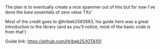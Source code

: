 The plan is to eventually create a nice spammer out of this but for now I've done the bare essentials of zero value TXs'

Most of the credit goes to @hribek25#2683, his guide here was a great introduction to the library (and as you'll notice, most of the basic code is from that')

Guide link: https://github.com/Hribek25/IOTA101
